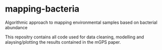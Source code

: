 # mapping-bacteria
Algorithmic approach to mapping environmental samples based on bacterial abundance 

This repositry contains all code used for data cleaning, modelling and alaysing/plotting the results contained in the mGPS paper. 

